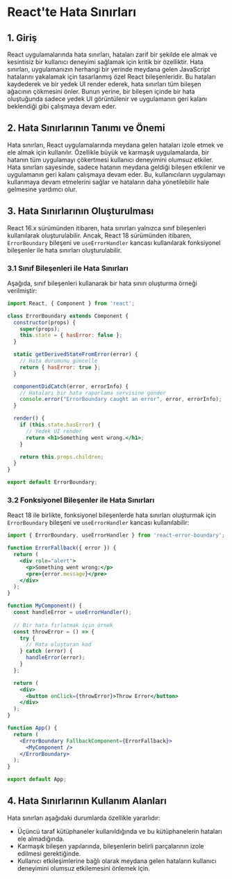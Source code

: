 # React'te Hata Sınırları

## 1. Giriş

React uygulamalarında hata sınırları, hataları zarif bir şekilde ele almak ve kesintisiz bir kullanıcı deneyimi sağlamak için kritik bir özelliktir. Hata sınırları, uygulamanızın herhangi bir yerinde meydana gelen JavaScript hatalarını yakalamak için tasarlanmış özel React bileşenleridir. Bu hataları kaydederek ve bir yedek UI render ederek, hata sınırları tüm bileşen ağacının çökmesini önler. Bunun yerine, bir bileşen içinde bir hata oluştuğunda sadece yedek UI görüntülenir ve uygulamanın geri kalanı beklendiği gibi çalışmaya devam eder.

## 2. Hata Sınırlarının Tanımı ve Önemi

Hata sınırları, React uygulamalarında meydana gelen hataları izole etmek ve ele almak için kullanılır. Özellikle büyük ve karmaşık uygulamalarda, bir hatanın tüm uygulamayı çökertmesi kullanıcı deneyimini olumsuz etkiler. Hata sınırları sayesinde, sadece hatanın meydana geldiği bileşen etkilenir ve uygulamanın geri kalanı çalışmaya devam eder. Bu, kullanıcıların uygulamayı kullanmaya devam etmelerini sağlar ve hataların daha yönetilebilir hale gelmesine yardımcı olur.

## 3. Hata Sınırlarının Oluşturulması

React 16.x sürümünden itibaren, hata sınırları yalnızca sınıf bileşenleri kullanılarak oluşturulabilir. Ancak, React 18 sürümünden itibaren, `ErrorBoundary` bileşeni ve `useErrorHandler` kancası kullanılarak fonksiyonel bileşenler ile hata sınırları oluşturulabilir.

### 3.1 Sınıf Bileşenleri ile Hata Sınırları

Aşağıda, sınıf bileşenleri kullanarak bir hata sınırı oluşturma örneği verilmiştir:

```jsx
import React, { Component } from 'react';

class ErrorBoundary extends Component {
  constructor(props) {
    super(props);
    this.state = { hasError: false };
  }

  static getDerivedStateFromError(error) {
    // Hata durumunu güncelle
    return { hasError: true };
  }

  componentDidCatch(error, errorInfo) {
    // Hataları bir hata raporlama servisine gönder
    console.error("ErrorBoundary caught an error", error, errorInfo);
  }

  render() {
    if (this.state.hasError) {
      // Yedek UI render
      return <h1>Something went wrong.</h1>;
    }

    return this.props.children; 
  }
}

export default ErrorBoundary;
```

### 3.2 Fonksiyonel Bileşenler ile Hata Sınırları

React 18 ile birlikte, fonksiyonel bileşenlerde hata sınırları oluşturmak için `ErrorBoundary` bileşeni ve `useErrorHandler` kancası kullanılabilir:

```jsx
import { ErrorBoundary, useErrorHandler } from 'react-error-boundary';

function ErrorFallback({ error }) {
  return (
    <div role="alert">
      <p>Something went wrong:</p>
      <pre>{error.message}</pre>
    </div>
  );
}

function MyComponent() {
  const handleError = useErrorHandler();
  
  // Bir hata fırlatmak için örnek
  const throwError = () => {
    try {
      // Hata oluşturan kod
    } catch (error) {
      handleError(error);
    }
  };

  return (
    <div>
      <button onClick={throwError}>Throw Error</button>
    </div>
  );
}

function App() {
  return (
    <ErrorBoundary FallbackComponent={ErrorFallback}>
      <MyComponent />
    </ErrorBoundary>
  );
}

export default App;
```

## 4. Hata Sınırlarının Kullanım Alanları

Hata sınırları aşağıdaki durumlarda özellikle yararlıdır:

- Üçüncü taraf kütüphaneler kullanıldığında ve bu kütüphanelerin hataları ele almadığında.
- Karmaşık bileşen yapılarında, bileşenlerin belirli parçalarının izole edilmesi gerektiğinde.
- Kullanıcı etkileşimlerine bağlı olarak meydana gelen hataların kullanıcı deneyimini olumsuz etkilemesini önlemek için.

